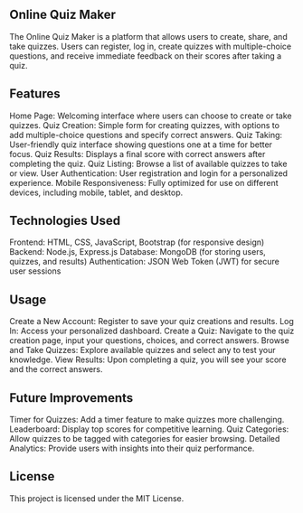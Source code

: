 ## Online Quiz Maker
The Online Quiz Maker is a platform that allows users to create, share, and take quizzes. Users can register, log in, create quizzes with multiple-choice questions, and receive immediate feedback on their scores after taking a quiz.

## Features
Home Page: Welcoming interface where users can choose to create or take quizzes.
Quiz Creation: Simple form for creating quizzes, with options to add multiple-choice questions and specify correct answers.
Quiz Taking: User-friendly quiz interface showing questions one at a time for better focus.
Quiz Results: Displays a final score with correct answers after completing the quiz.
Quiz Listing: Browse a list of available quizzes to take or view.
User Authentication: User registration and login for a personalized experience.
Mobile Responsiveness: Fully optimized for use on different devices, including mobile, tablet, and desktop.

## Technologies Used
Frontend: HTML, CSS, JavaScript, Bootstrap (for responsive design)
Backend: Node.js, Express.js
Database: MongoDB (for storing users, quizzes, and results)
Authentication: JSON Web Token (JWT) for secure user sessions

## Usage
Create a New Account: Register to save your quiz creations and results.
Log In: Access your personalized dashboard.
Create a Quiz: Navigate to the quiz creation page, input your questions, choices, and correct answers.
Browse and Take Quizzes: Explore available quizzes and select any to test your knowledge.
View Results: Upon completing a quiz, you will see your score and the correct answers.

## Future Improvements
Timer for Quizzes: Add a timer feature to make quizzes more challenging.
Leaderboard: Display top scores for competitive learning.
Quiz Categories: Allow quizzes to be tagged with categories for easier browsing.
Detailed Analytics: Provide users with insights into their quiz performance.

## License
This project is licensed under the MIT License.
